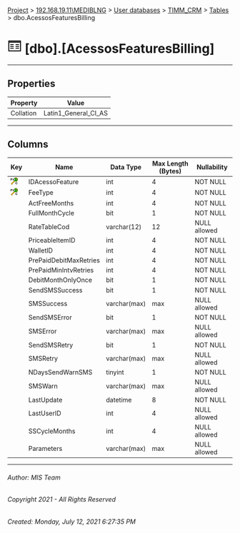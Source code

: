 #### 

[Project](../../../../index.md) > [192.168.19.11\\MEDIBLNG](../../../index.md) > [User databases](../../index.md) > [TIMM_CRM](../index.md) > [Tables](Tables.md) > dbo.AcessosFeaturesBilling

# ![Tables](../../../../Images/Table32.png) [dbo].[AcessosFeaturesBilling]

---

## <a name="#properties"></a>Properties

| Property | Value |
|---|---|
| Collation | Latin1_General_CI_AS |


---

## <a name="#columns"></a>Columns

| Key | Name | Data Type | Max Length (Bytes) | Nullability |
|---|---|---|---|---|
| [![Cluster Primary Key PK_AcessosFeaturesBilling: IDAcessoFeature\FeeType](../../../../Images/pkcluster.png)](#indexes) | IDAcessoFeature | int | 4 | NOT NULL |
| [![Cluster Primary Key PK_AcessosFeaturesBilling: IDAcessoFeature\FeeType](../../../../Images/pkcluster.png)](#indexes) | FeeType | int | 4 | NOT NULL |
|  | ActFreeMonths | int | 4 | NOT NULL |
|  | FullMonthCycle | bit | 1 | NOT NULL |
|  | RateTableCod | varchar(12) | 12 | NULL allowed |
|  | PriceableItemID | int | 4 | NOT NULL |
|  | WalletID | int | 4 | NOT NULL |
|  | PrePaidDebitMaxRetries | int | 4 | NOT NULL |
|  | PrePaidMinIntvRetries | int | 4 | NOT NULL |
|  | DebitMonthOnlyOnce | bit | 1 | NOT NULL |
|  | SendSMSSuccess | bit | 1 | NOT NULL |
|  | SMSSuccess | varchar(max) | max | NULL allowed |
|  | SendSMSError | bit | 1 | NOT NULL |
|  | SMSError | varchar(max) | max | NULL allowed |
|  | SendSMSRetry | bit | 1 | NOT NULL |
|  | SMSRetry | varchar(max) | max | NULL allowed |
|  | NDaysSendWarnSMS | tinyint | 1 | NOT NULL |
|  | SMSWarn | varchar(max) | max | NULL allowed |
|  | LastUpdate | datetime | 8 | NOT NULL |
|  | LastUserID | int | 4 | NULL allowed |
|  | SSCycleMonths | int | 4 | NULL allowed |
|  | Parameters | varchar(max) | max | NULL allowed |


---

###### Author:  MIS Team

###### Copyright 2021 - All Rights Reserved

###### Created: Monday, July 12, 2021 6:27:35 PM

